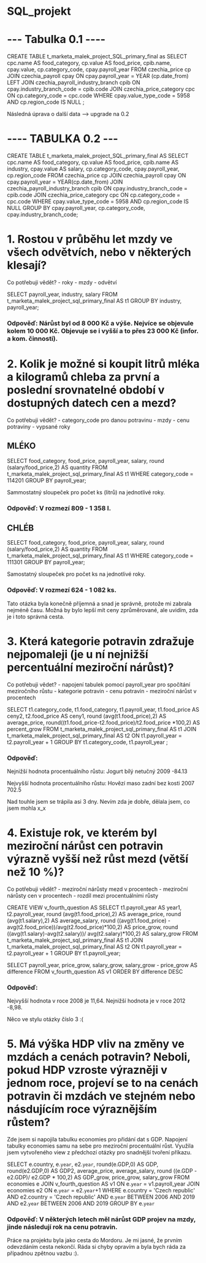# SQL_projekt


# --- **Tabulka 0.1** ----
CREATE TABLE t_marketa_malek_project_SQL_primary_final as
SELECT
	cpc.name AS food_category,
	cp.value AS food_price,
	cpib.name,
	cpay.value,
	cp.category_code,
	cpay.payroll_year
FROM czechia_price cp 
JOIN czechia_payroll cpay 
	ON cpay.payroll_year = YEAR (cp.date_from)
LEFT JOIN czechia_payroll_industry_branch cpib 
	ON cpay.industry_branch_code = cpib.code 
JOIN czechia_price_category cpc 
	ON cp.category_code = cpc.code 
WHERE cpay.value_type_code = 5958
	AND cp.region_code IS NULL
;

Následná úprava o další data --> upgrade na 0.2

# ---- **TABULKA 0.2** ---
CREATE TABLE t_marketa_malek_project_SQL_primary_final AS
SELECT
	cpc.name AS food_category,
	cp.value AS food_price,
	cpib.name AS industry,
	cpay.value AS salary,
	cp.category_code,
	cpay.payroll_year,
	cp.region_code
FROM czechia_price cp 
JOIN czechia_payroll cpay 
	ON cpay.payroll_year = YEAR(cp.date_from)
JOIN czechia_payroll_industry_branch cpib 
	ON cpay.industry_branch_code = cpib.code 
JOIN czechia_price_category cpc 
	ON cp.category_code = cpc.code 
WHERE cpay.value_type_code = 5958
	AND cp.region_code IS NULL
GROUP BY cpay.payroll_year, cp.category_code, cpay.industry_branch_code;

# **1. Rostou v průběhu let mzdy ve všech odvětvích, nebo v některých klesají?**
  
   Co potřebuji vědět?
      - roky
      - mzdy
      - odvětví
      
SELECT 
	payroll_year,
	industry,
	salary
FROM t_marketa_malek_project_sql_primary_final AS t1 
GROUP BY industry, payroll_year;

### Odpověď: Nárůst byl od 8 000 Kč a výše. Nejvíce se objevule kolem 10 000 Kč. Objevuje se i vyšší a to přes 23 000 Kč (infor. a kom. činnosti).


# **2. Kolik je možné si koupit litrů mléka a kilogramů chleba za první a poslední srovnatelné období v dostupných datech cen a mezd?**

Co potřebuji vědět?
	- category_code pro danou potravinu
	- mzdy
	- cenu potraviny
	- vypsané roky

## MLÉKO

SELECT
	food_category,
	food_price,
	payroll_year,
	salary,
	round (salary/food_price,2) AS quantity
FROM t_marketa_malek_project_sql_primary_final AS t1 
WHERE category_code = 114201
GROUP BY payroll_year;

Sammostatný sloupeček pro počet ks (litrů) na jednotlivé roky. 
### **Odpověď**: V rozmezí 809 - 1 358 l.

## CHLÉB

SELECT
	food_category,
	food_price,
	payroll_year,
	salary,
	round (salary/food_price,2) AS quantity
FROM t_marketa_malek_project_sql_primary_final AS t1 
WHERE category_code = 111301
GROUP BY payroll_year;

Samostatný sloupeček pro počet ks na jednotlivé roky. 
### Odpověď: V rozmezí 624 - 1 082 ks.
Tato otázka byla konečně příjemná a snad je správně, protože mi zabrala nejméně času. Možná by bylo lepší mít ceny zprůměrované, ale uvidím, zda je i toto správná cesta.

# **3. Která kategorie potravin zdražuje nejpomaleji (je u ní nejnižší percentuální meziroční nárůst)?**

Co potřebuji vědet?
	- napojení tabulek pomocí payroll_year pro spočítání meziročního růstu
	- kategorie potravin
	- cenu potravin
	- meziroční nárůst v procentech

SELECT 
	t1.category_code,
	t1.food_category,
	t1.payroll_year,
	t1.food_price AS ceny2,
	t2.food_price AS ceny1,
	round (avg(t1.food_price),2) AS average_price,
	round((t1.food_price-t2.food_price)/t2.food_price *100,2) AS percent_grow
FROM t_marketa_malek_project_sql_primary_final AS t1
JOIN  t_marketa_malek_project_sql_primary_final AS t2
	ON t1.payroll_year = t2.payroll_year + 1
GROUP BY t1.category_code, t1.payroll_year
;

### Odpověď:
Nejnižší hodnota procentuálního růstu:
Jogurt bílý netučný	2009	-84.13

Nejvyšší hodnota procentuálního růstu:
Hovězí maso zadní bez kosti	2007	702.5

Nad touhle jsem se trápila asi 3 dny. Nevím zda je dobře, dělala jsem, co jsem mohla x_x

# **4. Existuje rok, ve kterém byl meziroční nárůst cen potravin výrazně vyšší než růst mezd (větší než 10 %)?**

Co potřebuji vědět?
	- meziroční nárůsty mezd v procentech
	- meziroční nárůsty cen v procentech
	- rozdíl mezi procentuálními růsty

CREATE VIEW v_fourth_question AS 
SELECT
	t1.payroll_year AS year1, 
	t2.payroll_year, 
	round (avg(t1.food_price),2) AS average_price, 
	round (avg(t1.salary),2) AS average_salary,
	round ((avg(t1.food_price) - avg(t2.food_price))/avg(t2.food_price)*100,2) AS price_grow,
	round ((avg(t1.salary)-avg(t2.salary))/ avg(t2.salary)*100,2) AS salary_grow 
FROM t_marketa_malek_project_sql_primary_final AS t1 
JOIN t_marketa_malek_project_sql_primary_final AS t2 
	ON t1.payroll_year = t2.payroll_year + 1 
GROUP BY t1.payroll_year;

SELECT 
	payroll_year, 
	price_grow,
	salary_grow, 
	salary_grow - price_grow AS difference 
FROM v_fourth_question AS v1
ORDER BY difference DESC

### Odpověď: 
Nejvyšší hodnota v roce 2008 je 11,64.
Nejnižší hodnota je v roce 2012 -8,98.
	
Něco ve stylu otázky číslo 3 :(

# **5. Má výška HDP vliv na změny ve mzdách a cenách potravin? Neboli, pokud HDP vzroste výrazněji v jednom roce, projeví se to na cenách potravin či mzdách ve stejném nebo násdujícím roce výraznějším růstem?**

Zde jsem si napojila tabulku economies pro přidání dat s GDP. Napojení tabulky economies samu na sebe pro meziroční procentuální růst. Využila jsem vytvořeného view z předchozí otázky pro snadnější tvoření příkazu.

SELECT 
	e.country,
	e.`year`,
	e2.`year`,
	round(e.GDP,0) AS GDP,
	round(e2.GDP,0) AS GDP2,
	average_price,
	average_salary,
	round ((e.GDP - e2.GDP)/ e2.GDP * 100,2) AS GDP_grow,
	price_grow,
	salary_grow
FROM economies e
JOIN v_fourth_question AS v1
	ON e.`year` = v1.payroll_year
JOIN economies e2 
	ON e.`year` = e2.`year`+1
WHERE e.country = 'Czech republic'
	AND e2.country = 'Czech republic'
	AND e.`year` BETWEEN 2006 AND 2019
	AND e2.`year` BETWEEN 2006 AND 2019
GROUP BY e.`year`

### Odpověď: V některých letech měl nárůst GDP projev na mzdy, jinde následují rok na cenu potravin.

Práce na projektu byla jako cesta do Mordoru. Je mi jasné, že prvním odevzdáním cesta nekončí. Ráda si chyby opravím a byla bych ráda za případnou zpětnou vazbu :).

